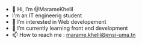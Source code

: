 - 👋 Hi, I’m @MarameKhelil
- I'm an IT engineerig student 
- 👀 I’m interested in Web developement
- 🌱 I’m currently learning front end development
- 📫 How to reach me : marame.khelil@ensi-uma.tn


